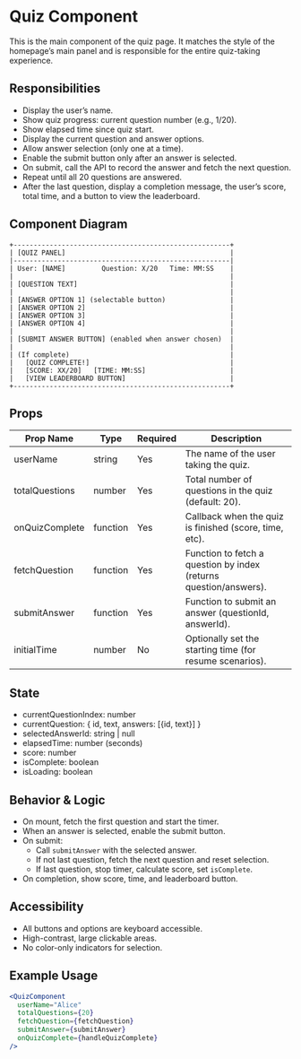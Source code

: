 # Quiz Component

This is the main component of the quiz page. It matches the style of the homepage’s main panel and is responsible for the entire quiz-taking experience.

## Responsibilities

- Display the user’s name.
- Show quiz progress: current question number (e.g., 1/20).
- Show elapsed time since quiz start.
- Display the current question and answer options.
- Allow answer selection (only one at a time).
- Enable the submit button only after an answer is selected.
- On submit, call the API to record the answer and fetch the next question.
- Repeat until all 20 questions are answered.
- After the last question, display a completion message, the user’s score, total time, and a button to view the leaderboard.

## Component Diagram

```
+------------------------------------------------------+
| [QUIZ PANEL]                                         |
|------------------------------------------------------|
| User: [NAME]         Question: X/20   Time: MM:SS    |
|                                                      |
| [QUESTION TEXT]                                      |
|                                                      |
| [ANSWER OPTION 1] (selectable button)                |
| [ANSWER OPTION 2]                                    |
| [ANSWER OPTION 3]                                    |
| [ANSWER OPTION 4]                                    |
|                                                      |
| [SUBMIT ANSWER BUTTON] (enabled when answer chosen)  |
|                                                      |
| (If complete)                                        |
|   [QUIZ COMPLETE!]                                   |
|   [SCORE: XX/20]   [TIME: MM:SS]                     |
|   [VIEW LEADERBOARD BUTTON]                          |
+------------------------------------------------------+
```

## Props

| Prop Name      | Type     | Required | Description                                                       |
| -------------- | -------- | -------- | ----------------------------------------------------------------- |
| userName       | string   | Yes      | The name of the user taking the quiz.                             |
| totalQuestions | number   | Yes      | Total number of questions in the quiz (default: 20).              |
| onQuizComplete | function | Yes      | Callback when the quiz is finished (score, time, etc).            |
| fetchQuestion  | function | Yes      | Function to fetch a question by index (returns question/answers). |
| submitAnswer   | function | Yes      | Function to submit an answer (questionId, answerId).              |
| initialTime    | number   | No       | Optionally set the starting time (for resume scenarios).          |

## State

- currentQuestionIndex: number
- currentQuestion: { id, text, answers: [{id, text}] }
- selectedAnswerId: string | null
- elapsedTime: number (seconds)
- score: number
- isComplete: boolean
- isLoading: boolean

## Behavior & Logic

- On mount, fetch the first question and start the timer.
- When an answer is selected, enable the submit button.
- On submit:
  - Call `submitAnswer` with the selected answer.
  - If not last question, fetch the next question and reset selection.
  - If last question, stop timer, calculate score, set `isComplete`.
- On completion, show score, time, and leaderboard button.

## Accessibility

- All buttons and options are keyboard accessible.
- High-contrast, large clickable areas.
- No color-only indicators for selection.

## Example Usage

```jsx
<QuizComponent
  userName="Alice"
  totalQuestions={20}
  fetchQuestion={fetchQuestion}
  submitAnswer={submitAnswer}
  onQuizComplete={handleQuizComplete}
/>
```
